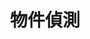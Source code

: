 ---
title: 物件偵測
description: 原理與實作
image:

# Badge style
style:
    background: "#30f2b8"
    color: "#fff"
---